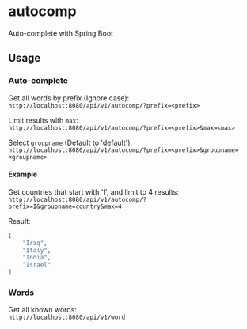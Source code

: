 # autocomp
Auto-complete with Spring Boot

## Usage

### Auto-complete
Get all words by prefix (Ignore case):
</br>
`http://localhost:8080/api/v1/autocomp/?prefix=<prefix>`

Limit results with `max`:
</br>
`http://localhost:8080/api/v1/autocomp/?prefix=<prefix>&max=<max>`

Select `groupname` (Default to 'default'):
</br>
`http://localhost:8080/api/v1/autocomp/?prefix=<prefix>&groupname=<groupname>`

#### Example
Get countries that start with 'I', and limit to 4 results:
</br>
`http://localhost:8080/api/v1/autocomp/?prefix=I&groupname=country&max=4`

Result:
```json
[
    "Iraq",
    "Italy",
    "India",
    "Israel"
]
```

### Words
Get all known words:
</br>
`http://localhost:8080/api/v1/word`